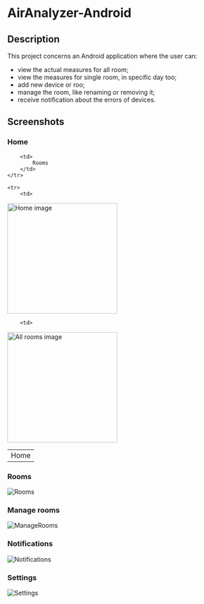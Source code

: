 # AirAnalyzer-Android
## Description
This project concerns an Android application where the user can:
 - view the actual measures for all room;
 - view the measures for single room, in specific day too;
 - add new device or roo;
 - manage the room, like renaming or removing it;
 - receive notification about the errors of devices.

## Screenshots
### Home
<table>
    <tr>
        <td>
            Home
        </td>

        <td>
            Rooms
        </td>
    </tr>

    <tr>
        <td>
<img src="https://www.davidepalladino.com/wp-content/uploads/2022/01/Air-Analyzer-Android-App-v3.0.0-Home.png" alt="Home image" width="250px" height="auto">
        </td>

        <td>
<img src="https://www.davidepalladino.com/wp-content/uploads/2022/01/Air-Analyzer-Android-App-v3.0.0-Rooms.png" alt="All rooms image" width="250px" height="auto">
        </td>
    </tr>

</table>

### Rooms
![Rooms](https://www.davidepalladino.com/wp-content/uploads/2022/01/Air-Analyzer-Android-App-v3.0.0-Rooms.png)

### Manage rooms
![ManageRooms](https://www.davidepalladino.com/wp-content/uploads/2022/01/Air-Analyzer-Android-App-v3.0.0-Manage-Rooms.png)

### Notifications
![Notifications](https://www.davidepalladino.com/wp-content/uploads/2022/01/Air-Analyzer-Android-App-v3.0.0-Notifications.png)

### Settings
![Settings](https://www.davidepalladino.com/wp-content/uploads/2022/01/Air-Analyzer-Android-App-v3.0.0-Settings.png)
